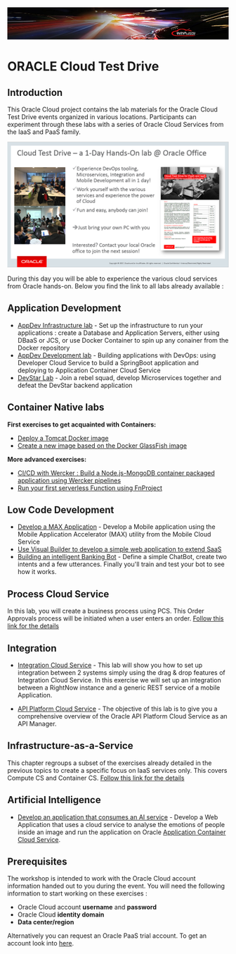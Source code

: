 ![](common/images/customer.logo2.png)
---
# ORACLE Cloud Test Drive #

## Introduction ##

This Oracle Cloud project contains the lab materials for the Oracle Cloud Test Drive events organized in various locations.  Participants can experiment through these labs with a series of Oracle Cloud Services from the IaaS and PaaS family.  

![](common/images/Introslide.PNG)

During this day you will be able to experience the various cloud services from Oracle hands-on.  Below you find the link to all labs already available : 


## Application Development ##
+ [AppDev Infrastructure lab](AppDev/AppDevInfra.md) - Set up the infrastructure to run your applications : create a Database and Application Servers, either using DBaaS or JCS, or use Docker Container to spin up any conainer from the Docker repository
+ [AppDev Development lab](AppDev/Develop.md) - Building applications with DevOps: using Developer Cloud Service to build a SpringBoot application and deploying to Application Container Cloud Service
+ [DevStar Lab](https://github.com/oracledevstar/devstarworkshop/blob/master/README.md) - Join a rebel squad, develop Microservices together and defeat the DevStar backend application


## Container Native labs ##
**First exercises to get acquainted with Containers:**
+ [Deploy a Tomcat Docker image](AppDev/container/tomcat_deploy.md)
+ [Create a new image based on the Docker GlassFish image](AppDev/container/glassfish_import.md)

**More advanced exercises:**
+ [CI/CD with Wercker : Build a Node.js-MongoDB container packaged application using Wercker pipelines](AppDev/container/wercker.md)
+ [Run your first serverless Function using FnProject](AppDev/functions/readme.md)


## Low Code Development ##
+ [Develop a MAX Application](http://docs.oracle.com/cd/E65774_01/tutorials/tut_mcs_max_short/tut_mcs_max_short_1a.html) - Develop a Mobile application using the Mobile Application Accelerator (MAX) utility from the Mobile Cloud Service
+ [Use Visual Builder to develop a simple web application to extend SaaS](AppDev/vbcs/readme.md)
+ [Building an intelligent Banking Bot](Mobile/IntelligentBots/readme.md) - Define a simple ChatBot, create two intents and a few utterances.  Finally you'll train and test your bot to see how it works.


## Process Cloud Service ##
In this lab, you will create a business process using PCS. This Order Approvals process will be initiated when a user enters an order.
[Follow this link for the details](Process/readme.md)


## Integration ##

+ [Integration Cloud Service](Integration/readme.md) - 
This lab will show you how to set up integration between 2 systems simply using the drag & drop features of Integration Cloud Service.  In this exercise we will set up an integration between a RightNow instance and a generic REST service of a mobile Application.

+ [API Platform Cloud Service](Integration/APIPCS-Manager.md) - 
The objective of this lab is to give you a comprehensive overview of the Oracle API Platform Cloud Service as an API Manager. 

## Infrastructure-as-a-Service ##
This chapter regroups a subset of the exercises already detailed in the previous topics to create a specific focus on IaaS services only.  This covers Compute CS and Container CS.  [Follow this link for the details](IaaS/readme.md)

## Artificial Intelligence ##
+ [Develop an application that consumes an AI service](AI/readme.md) - Develop a Web Application that uses a cloud service to analyse the emotions of people inside an image and run the application on Oracle [Application Container Cloud Service](https://cloud.oracle.com/acc). 

## Prerequisites ##

The workshop is intended to work with the Oracle Cloud account information handed out to you during the event.  You will need the following information to start working on these exercises :

+ Oracle Cloud account **username** and **password**
+ Oracle Cloud **identity domain**
+ **Data center/region**

Alternatively you can request an Oracle PaaS trial account. To get an account look into [here](common/request.for.trial.md).

